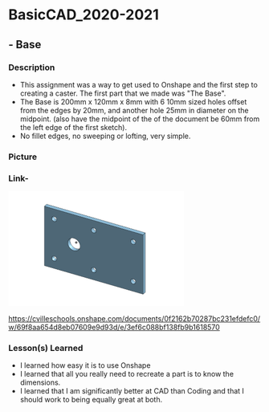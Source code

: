 # BasicCAD_2020-2021

## - Base

### Description
- This assignment was a way to get used to Onshape and the first step to creating a caster. The first part that we made was "The Base".
- The Base is 200mm x 120mm x 8mm with 6 10mm sized holes offset from the edges by 20mm, and another hole 25mm in diameter on the midpoint. (also have the midpoint of the of the document be 60mm from the left edge of the first sketch).
- No fillet edges, no sweeping or lofting, very simple.

### Picture

### Link- 
<img src="Screenshot%202020-09-23%20at%205.05.33%20PM.png" width="350" height="228">

https://cvilleschools.onshape.com/documents/0f2162b70287bc231efdefc0/w/69f8aa654d8eb07609e9d93d/e/3ef6c088bf138fb9b1618570

### Lesson(s) Learned
- I learned how easy it is to use Onshape
- I learned that all you really need to recreate a part is to know the dimensions.
- I learned that I am significantly better at CAD than Coding and that I should work to being equally great at both.
